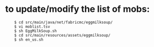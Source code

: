 to update/modify the list of mobs:
==================================
```shell
    $ cd src/main/java/net/fabricmc/eggmilksoup/
    $ vi moblist.tsv
    $ sh EggMilkSoup.sh
    $ cd src/main/resources/assets/eggmilksoup/
    $ sh en_us.sh
```